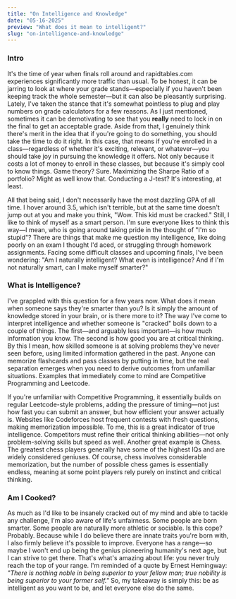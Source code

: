 ```yaml
---
title: "On Intelligence and Knowledge"
date: "05-16-2025"
preview: "What does it mean to intelligent?"
slug: "on-intelligence-and-knowledge"
---
```

### Intro

It's the time of year when finals roll around and rapidtables.com experiences significantly more traffic than usual. To be honest, it can be jarring to look at where your grade stands—especially if you haven't been keeping track the whole semester—but it can also be pleasantly surprising. Lately, I've taken the stance that it's somewhat pointless to plug and play numbers on grade calculators for a few reasons. As I just mentioned, sometimes it can be demotivating to see that you **really** need to lock in on the final to get an acceptable grade. Aside from that, I genuinely think there's merit in the idea that if you're going to do something, you should take the time to do it right. In this case, that means if you're enrolled in a class—regardless of whether it's exciting, relevant, or whatever—you should take joy in pursuing the knowledge it offers. Not only because it costs a lot of money to enroll in these classes, but because it's simply cool to know things. Game theory? Sure. Maximizing the Sharpe Ratio of a portfolio? Might as well know that. Conducting a J-test? It's interesting, at least.

All that being said, I don't necessarily have the most dazzling GPA of all time. I hover around 3.5, which isn't terrible, but at the same time doesn't jump out at you and make you think, "Wow. This kid must be cracked." Still, I like to think of myself as a smart person. I'm sure everyone likes to think this way—I mean, who is going around taking pride in the thought of "I'm so stupid"? There are things that make me question my intelligence, like doing poorly on an exam I thought I'd aced, or struggling through homework assignments. Facing some difficult classes and upcoming finals, I've been wondering: "Am I naturally intelligent? What even is intelligence? And if I'm not naturally smart, can I make myself smarter?"

### What is Intelligence?

I've grappled with this question for a few years now. What does it mean when someone says they're smarter than you? Is it simply the amount of knowledge stored in your brain, or is there more to it? The way I've come to interpret intelligence and whether someone is "cracked" boils down to a couple of things. The first—and arguably less important—is how much information you know. The second is how good you are at critical thinking. By this I mean, how skilled someone is at solving problems they've never seen before, using limited information gathered in the past. Anyone can memorize flashcards and pass classes by putting in time, but the real separation emerges when you need to derive outcomes from unfamiliar situations. Examples that immediately come to mind are Competitive Programming and Leetcode.

If you're unfamiliar with Competitive Programming, it essentially builds on regular Leetcode-style problems, adding the pressure of timing—not just how fast you can submit an answer, but how efficient your answer actually is. Websites like Codeforces host frequent contests with fresh questions, making memorization impossible. To me, this is a great indicator of true intelligence. Competitors must refine their critical thinking abilities—not only problem-solving skills but speed as well. Another great example is Chess. The greatest chess players generally have some of the highest IQs and are widely considered geniuses. Of course, chess involves considerable memorization, but the number of possible chess games is essentially endless, meaning at some point players rely purely on instinct and critical thinking.

### Am I Cooked?

As much as I'd like to be insanely cracked out of my mind and able to tackle any challenge, I'm also aware of life's unfairness. Some people are born smarter. Some people are naturally more athletic or sociable. Is this cope? Probably. Because while I do believe there are innate traits you're born with, I also firmly believe it's possible to improve. Everyone has a range—so maybe I won't end up being the genius pioneering humanity's next age, but I can strive to get there. That's what's amazing about life: you never truly reach the top of your range. I'm reminded of a quote by Ernest Hemingway: _"There is nothing noble in being superior to your fellow man; true nobility is being superior to your former self."_ So, my takeaway is simply this: be as intelligent as you want to be, and let everyone else do the same.
